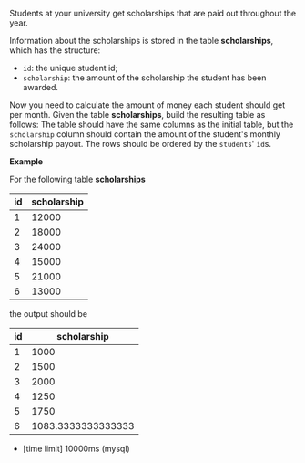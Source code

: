 Students at your university get scholarships that are paid out throughout the year.

Information about the scholarships is stored in the table **scholarships**, which has the structure:

* `id`: the unique student id;
* `scholarship`: the amount of the scholarship the student has been awarded.
          
Now you need to calculate the amount of money each student should get per month. Given the table **scholarships**, build the resulting table as follows: The table should have the same columns as the initial table, but the `scholarship` column should contain the amount of the student's monthly scholarship payout. The rows should be ordered by the `students`' `id`s.

**Example**

For the following table **scholarships**

|**id**	|**scholarship**|
|---|---|
|1	|12000|
|2	|18000|
|3	|24000|
|4	|15000|
|5	|21000|
|6	|13000|

the output should be

|**id**	|**scholarship**|
|---|---|
|1	|1000|
|2	|1500|
|3	|2000|
|4	|1250|
|5	|1750|
|6	|1083.3333333333333|

+ [time limit] 10000ms (mysql)
